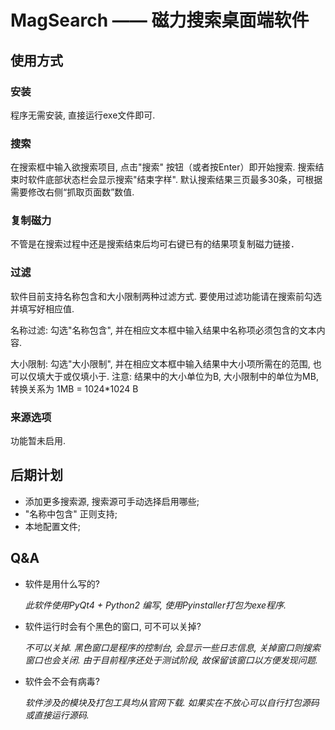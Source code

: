 # MagSearch  —— 磁力搜索桌面端软件

## 使用方式

### 安装

程序无需安装, 直接运行exe文件即可.

### 搜索

在搜索框中输入欲搜索项目, 点击"搜索" 按钮（或者按Enter）即开始搜索. 搜索结束时软件底部状态栏会显示搜索"结束字样". 默认搜索结果三页最多30条，可根据需要修改右侧“抓取页面数”数值.

### 复制磁力

不管是在搜索过程中还是搜索结束后均可右键已有的结果项复制磁力链接．

### 过滤

软件目前支持名称包含和大小限制两种过滤方式. 要使用过滤功能请在搜索前勾选并填写好相应值.

名称过滤: 勾选"名称包含", 并在相应文本框中输入结果中名称项必须包含的文本内容.

大小限制: 勾选"大小限制", 并在相应文本框中输入结果中大小项所需在的范围, 也可以仅填大于或仅填小于. 注意: 结果中的大小单位为B, 大小限制中的单位为MB, 转换关系为 1MB = 1024*1024 B

### 来源选项

功能暂未启用.

## 后期计划

+ 添加更多搜索源, 搜索源可手动选择启用哪些;
+ "名称中包含" 正则支持;
+ 本地配置文件;

## Q&A

+ 软件是用什么写的?

  *此软件使用PyQt4 + Python2 编写, 使用Pyinstaller打包为exe程序.*

+ 软件运行时会有个黑色的窗口, 可不可以关掉?

  *不可以关掉. 黑色窗口是程序的控制台, 会显示一些日志信息, 关掉窗口则搜索窗口也会关闭. 由于目前程序还处于测试阶段, 故保留该窗口以方便发现问题.*

+ 软件会不会有病毒?

  *软件涉及的模块及打包工具均从官网下载. 如果实在不放心可以自行打包源码或直接运行源码.*

